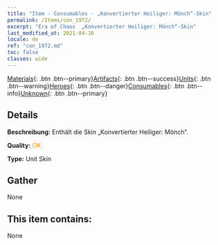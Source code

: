 ```yaml
---
title: "Item - Consumables - „Konvertierter Heiliger: Mönch“-Skin"
permalink: /Items/con_1972/
excerpt: "Era of Chaos  „Konvertierter Heiliger: Mönch“-Skin"
last_modified_at: 2021-04-16
locale: de
ref: "con_1972.md"
toc: false
classes: wide
---
```

 [Materials](/de/Items/){: .btn .btn--primary}[Artifacts](/de/Items/Artifacts/){: .btn .btn--success}[Units](/de/Items/Units/){: .btn .btn--warning}[Heroes](/de/Items/Heroes/){: .btn .btn--danger}[Consumables](/de/Items/Consumables/){: .btn .btn--info}[Unknown](/de/Items/Unknown/){: .btn .btn--primary}

## Details
 **Beschreibung:** Enthält die Skin „Konvertierter Heiliger: Mönch“.

 **Quality:** <span style="color: #FF8C00">OK</span>

 **Type:** Unit Skin

## Gather

  None

## This item contains:

  None


